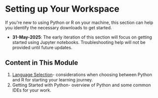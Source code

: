 # Setting up Your Workspace

If you're new to using Python or R on your machine, this section can help you identify the necessary downloads to get started.

- __31-May-2025__: The early iteration of this section will focus on getting started using Jupyter notebooks. Troubleshooting help will not be provided until future updates.

## Content in This Module
1. [Language Selection](/module00/language_selection.md)- considerations when choosing between Python and R for starting your learning journey.
2. Getting Started with Python- overview of Python and some common IDEs for your work.

